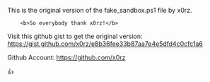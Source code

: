 This is the original version of the fake_sandbox.ps1 file by x0rz. 

		<b>So everybody thank x0rz!</b>

Visit this github gist to get the original version:
https://gist.github.com/x0rz/e8b36fee33b87aa7e4e5dfd4c0cfc1a6

Github Account:
https://github.com/x0rz

:+1:
